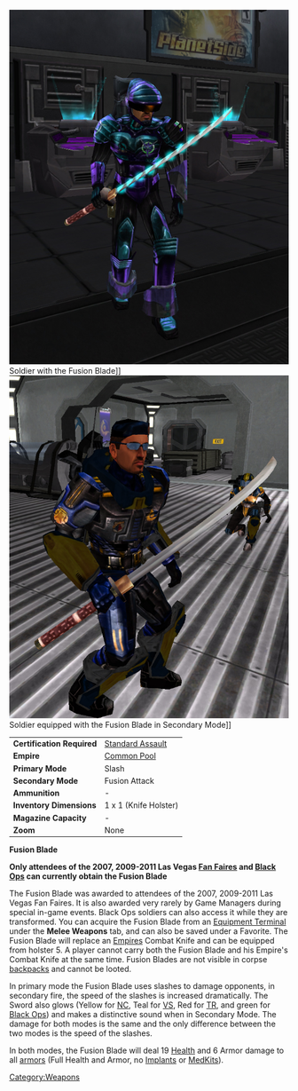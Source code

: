 ![](/images/FusionBladeNC.jpg "fig:FusionBladeNC.jpg") Soldier with the Fusion
Blade\]\] ![](/images/FusionBladeVS.jpg "fig:FusionBladeVS.jpg") Soldier
equipped with the Fusion Blade in Secondary Mode\]\]

|                            |                                                  |
| -------------------------- | ------------------------------------------------ |
| **Certification Required** | [Standard Assault](/Standard_Assault "wikilink") |
| **Empire**                 | [Common Pool](/Common_Pool "wikilink")           |
| **Primary Mode**           | Slash                                            |
| **Secondary Mode**         | Fusion Attack                                    |
| **Ammunition**             | \-                                               |
| **Inventory Dimensions**   | 1 x 1 (Knife Holster)                            |
| **Magazine Capacity**      | \-                                               |
| **Zoom**                   | None                                             |

**Fusion Blade**

**Only attendees of the 2007, 2009-2011 Las Vegas [Fan
Faires](/Fan_Faire "wikilink") and [Black Ops](/Black_Ops "wikilink") can
currently obtain the Fusion Blade**

The Fusion Blade was awarded to attendees of the 2007, 2009-2011 Las
Vegas Fan Faires. It is also awarded very rarely by Game Managers during
special in-game events. Black Ops soldiers can also access it while they
are transformed. You can acquire the Fusion Blade from an [Equipment
Terminal](/Equipment_Terminal "wikilink") under the **Melee Weapons**
tab, and can also be saved under a Favorite. The Fusion Blade will
replace an [Empires](/Empire "wikilink") Combat Knife and can be equipped
from holster 5. A player cannot carry both the Fusion Blade and his
Empire's Combat Knife at the same time. Fusion Blades are not visible in
corpse [backpacks](/backpack "wikilink") and cannot be looted.

In primary mode the Fusion Blade uses slashes to damage opponents, in
secondary fire, the speed of the slashes is increased dramatically. The
Sword also glows (Yellow for [NC](/New_Conglomerate "wikilink"), Teal for
[VS](/Vanu_Sovereignty "wikilink"), Red for
[TR](/Terran_Republic "wikilink"), and green for [Black
Ops](/Black_Ops "wikilink")) and makes a distinctive sound when in
Secondary Mode. The damage for both modes is the same and the only
difference between the two modes is the speed of the slashes.

In both modes, the Fusion Blade will deal 19 [Health](/Health "wikilink")
and 6 Armor damage to all [armors](/armor "wikilink") (Full Health and
Armor, no [Implants](/Implant "wikilink") or
[MedKits](/MedKit "wikilink")).

[Category:Weapons](/Category:Weapons "wikilink")
